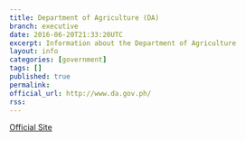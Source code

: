 ```yaml
---
title: Department of Agriculture (DA)
branch: executive
date: 2016-06-20T21:33:20UTC
excerpt: Information about the Department of Agriculture
layout: info
categories: [government]
tags: []
published: true
permalink: 
official_url: http://www.da.gov.ph/
rss:
---
```


[Official Site](page.official_url)

